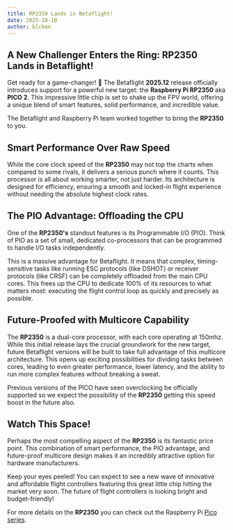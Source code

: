 ```yaml
---
title: RP2350 Lands in Betaflight!
date: 2025-10-10
author: blckmn
---
```


## A New Challenger Enters the Ring: RP2350 Lands in Betaflight!

Get ready for a game-changer! 🚀 The Betaflight **2025.12** release officially introduces support for a powerful new target: the **Raspberry Pi RP2350** aka **PICO 2**. This impressive little chip is set to shake up the FPV world, offering a unique blend of smart features, solid performance, and incredible value.

The Betaflight and Raspberry Pi team worked together to bring the **RP2350** to you.

<!-- truncate -->

## Smart Performance Over Raw Speed

While the core clock speed of the **RP2350** may not top the charts when compared to some rivals, it delivers a serious punch where it counts. This processor is all about working smarter, not just harder. Its architecture is designed for efficiency, ensuring a smooth and locked-in flight experience without needing the absolute highest clock rates.

## The PIO Advantage: Offloading the CPU

One of the **RP2350's** standout features is its Programmable I/O (PIO). Think of PIO as a set of small, dedicated co-processors that can be programmed to handle I/O tasks independently.

This is a massive advantage for Betaflight. It means that complex, timing-sensitive tasks like running ESC protocols (like DSHOT) or receiver protocols (like CRSF) can be completely offloaded from the main CPU cores. This frees up the CPU to dedicate 100% of its resources to what matters most: executing the flight control loop as quickly and precisely as possible.

## Future-Proofed with Multicore Capability

The **RP2350** is a dual-core processor, with each core operating at 150mhz. While this initial release lays the crucial groundwork for the new target, future Betaflight versions will be built to take full advantage of this multicore architecture. This opens up exciting possibilities for dividing tasks between cores, leading to even greater performance, lower latency, and the ability to run more complex features without breaking a sweat.

Previous versions of the PICO have seen overclocking be officially supported so we expect the possibility of the **RP2350** getting this speed boost in the future also.

## Watch This Space!

Perhaps the most compelling aspect of the **RP2350** is its fantastic price point. This combination of smart performance, the PIO advantage, and future-proof multicore design makes it an incredibly attractive option for hardware manufacturers.

Keep your eyes peeled! You can expect to see a new wave of innovative and affordable flight controllers featuring this great little chip hitting the market very soon. The future of flight controllers is looking bright and budget-friendly!

For more details on the **RP2350** you can check out the Raspberry Pi [Pico series](https://www.raspberrypi.com/documentation/microcontrollers/pico-series.html).
